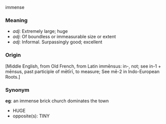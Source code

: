 immense
### Meaning
+ _adj_: Extremely large; huge
+ _adj_: Of boundless or immeasurable size or extent
+ _adj_: Informal. Surpassingly good; excellent

### Origin

[Middle English, from Old French, from Latin immēnsus: in-, not; see in-1 + mēnsus, past participle of mētīrī, to measure; See mē-2 in Indo-European Roots.]

### Synonym

__eg__: an immense brick church dominates the town

+ HUGE
+ opposite(s): TINY


